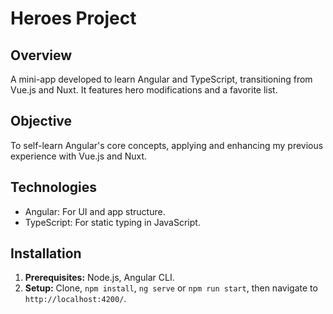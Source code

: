 # Heroes Project

## Overview

A mini-app developed to learn Angular and TypeScript, transitioning from Vue.js and Nuxt. It features hero modifications and a favorite list.

## Objective

To self-learn Angular's core concepts, applying and enhancing my previous experience with Vue.js and Nuxt.

## Technologies

- Angular: For UI and app structure.
- TypeScript: For static typing in JavaScript.

## Installation

1. **Prerequisites:** Node.js, Angular CLI.
2. **Setup:** Clone, `npm install`, `ng serve` or `npm run start`, then navigate to `http://localhost:4200/`.
